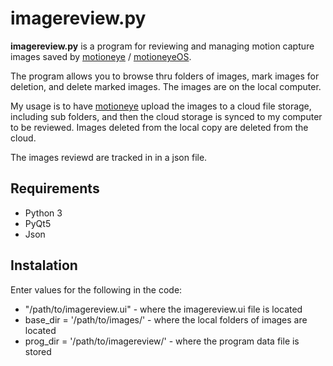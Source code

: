 # imagereview.py

**imagereview.py** is a program for reviewing and managing motion capture images saved by [motioneye](https://github.com/ccrisan/motioneye)
 / [motioneyeOS](https://github.com/ccrisan/motioneyeos).

The program allows you to browse thru folders of images, mark images for deletion, and delete marked images.
The images are on the local computer.

My usage is to have [motioneye](https://github.com/ccrisan/motioneye) upload the images to a cloud file storage, including sub folders, and then the cloud storage is synced to my computer to be reviewed. Images deleted from the local copy are deleted from the cloud.

The images reviewd are tracked in in a json file.

## Requirements
* Python 3
* PyQt5
* Json


## Instalation
Enter values for the following in the code:
* "/path/to/imagereview.ui"           - where the imagereview.ui file is located
* base_dir = '/path/to/images/'       - where the local folders of images are located
* prog_dir = '/path/to/imagereview/'  - where the program data file is stored
